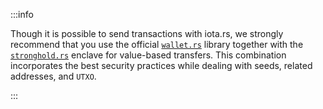 :::info

Though it is possible to send transactions with iota.rs, we strongly recommend that you use the official
[`wallet.rs`](https://wiki.iota.org/wallet.rs/welcome) library together with the
[`stronghold.rs`](https://wiki.iota.org/stronghold.rs/welcome) enclave for value-based transfers. This combination
incorporates the best security practices while dealing with seeds, related addresses, and `UTXO`.

:::